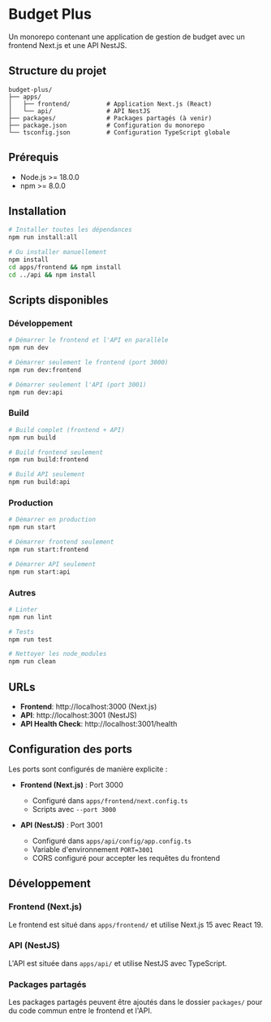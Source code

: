 # Budget Plus

Un monorepo contenant une application de gestion de budget avec un frontend Next.js et une API NestJS.

## Structure du projet

```
budget-plus/
├── apps/
│   ├── frontend/          # Application Next.js (React)
│   └── api/               # API NestJS
├── packages/              # Packages partagés (à venir)
├── package.json           # Configuration du monorepo
└── tsconfig.json          # Configuration TypeScript globale
```

## Prérequis

- Node.js >= 18.0.0
- npm >= 8.0.0

## Installation

```bash
# Installer toutes les dépendances
npm run install:all

# Ou installer manuellement
npm install
cd apps/frontend && npm install
cd ../api && npm install
```

## Scripts disponibles

### Développement
```bash
# Démarrer le frontend et l'API en parallèle
npm run dev

# Démarrer seulement le frontend (port 3000)
npm run dev:frontend

# Démarrer seulement l'API (port 3001)
npm run dev:api
```

### Build
```bash
# Build complet (frontend + API)
npm run build

# Build frontend seulement
npm run build:frontend

# Build API seulement
npm run build:api
```

### Production
```bash
# Démarrer en production
npm run start

# Démarrer frontend seulement
npm run start:frontend

# Démarrer API seulement
npm run start:api
```

### Autres
```bash
# Linter
npm run lint

# Tests
npm run test

# Nettoyer les node_modules
npm run clean
```

## URLs

- **Frontend**: http://localhost:3000 (Next.js)
- **API**: http://localhost:3001 (NestJS)
- **API Health Check**: http://localhost:3001/health

## Configuration des ports

Les ports sont configurés de manière explicite :

- **Frontend (Next.js)** : Port 3000
  - Configuré dans `apps/frontend/next.config.ts`
  - Scripts avec `--port 3000`

- **API (NestJS)** : Port 3001
  - Configuré dans `apps/api/config/app.config.ts`
  - Variable d'environnement `PORT=3001`
  - CORS configuré pour accepter les requêtes du frontend

## Développement

### Frontend (Next.js)
Le frontend est situé dans `apps/frontend/` et utilise Next.js 15 avec React 19.

### API (NestJS)
L'API est située dans `apps/api/` et utilise NestJS avec TypeScript.

### Packages partagés
Les packages partagés peuvent être ajoutés dans le dossier `packages/` pour du code commun entre le frontend et l'API.
